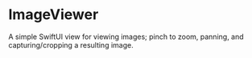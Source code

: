 # ImageViewer
A simple SwiftUI view for viewing images; pinch to zoom, panning, and capturing/cropping a resulting image.
